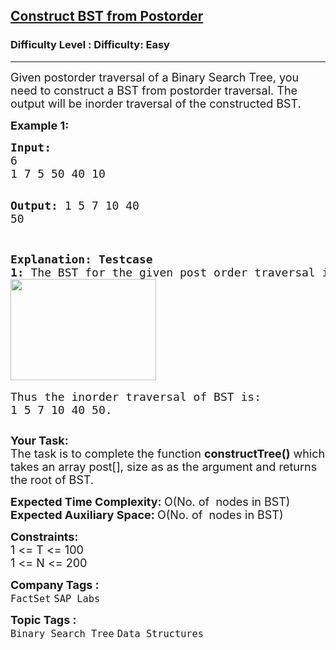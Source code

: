 <h2><a href="https://www.geeksforgeeks.org/problems/construct-bst-from-post-order/1?page=1&difficulty%5B%5D=0&category%5B%5D=Binary%2520Search%2520Tree&sortBy=submissions">Construct BST from Postorder</a></h2><h3>Difficulty Level : Difficulty: Easy</h3><hr><div class="problems_problem_content__Xm_eO"><p><span style="font-size: 18px;">Given postorder traversal of a Binary Search Tree, you need to construct a BST from postorder traversal. The output will be inorder traversal of the constructed BST.</span></p>
<p><span style="font-size: 18px;"><strong>Example 1:</strong></span></p>
<pre><span style="font-size: 18px;"><strong>Input:</strong>
6
1 7 5 50 40 10</span>

<span style="font-size: 18px;"><strong>Output:</strong>
1 5 7 10 40 50</span>

<span style="font-size: 18px;"><strong>Explanation:
Testcase 1:</strong> The BST for the given post order traversal is:</span>
<img src="https://media.geeksforgeeks.org/img-practice/prod/addEditProblem/700587/Web/Other/blobid0_1755163078.webp" width="233" height="162">  <br><span style="font-size: 18px;">Thus the inorder traversal of BST is: 1 5 7 10 40 50.</span></pre>
<p><span style="font-size: 18px;"><strong>Your Task:</strong><br>The task is to complete the function <strong>constructTree()</strong> which takes an array post[], size as as the argument and returns the root of BST. </span></p>
<p><span style="font-size: 18px;"><strong>Expected Time Complexity:&nbsp;</strong>O(No. of&nbsp; nodes in BST)<br><strong>Expected Auxiliary Space:&nbsp;</strong>O(No. of&nbsp; nodes in&nbsp;BST)</span></p>
<p><span style="font-size: 18px;"><strong>Constraints:</strong><br>1 &lt;= T &lt;= 100<br>1 &lt;= N &lt;= 200</span></p></div><p><span style=font-size:18px><strong>Company Tags : </strong><br><code>FactSet</code>&nbsp;<code>SAP Labs</code>&nbsp;<br><p><span style=font-size:18px><strong>Topic Tags : </strong><br><code>Binary Search Tree</code>&nbsp;<code>Data Structures</code>&nbsp;